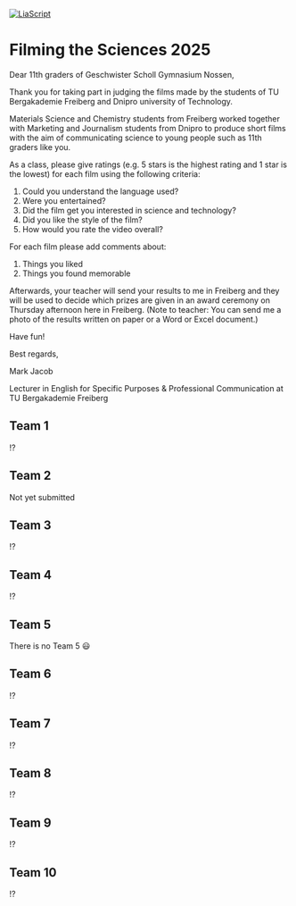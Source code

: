 <!--
author:   Mark Jacob
email:    Mark.Jacob@iuz.tu-freiberg.de
version:  0.1.0
language: en
narrator: US English Female

comment:  Student judges for film festival

import: https://raw.githubusercontent.com/liaScript/mermaid_template/master/README.md

link:     https://cdn.jsdelivr.net/chartist.js/latest/chartist.min.css

script:   https://cdn.jsdelivr.net/chartist.js/latest/chartist.min.js

-->

[![LiaScript](https://raw.githubusercontent.com/LiaScript/LiaScript/master/badges/course.svg)](https://liascript.github.io/course/?https://github.com/TUBAF-IUZ-LiaScript/STEM-English-1/blob/main/Filming_the_Sciences_2025.md)

# Filming the Sciences 2025

Dear 11th graders of Geschwister Scholl Gymnasium Nossen,

Thank you for taking part in judging the films made by the students of TU Bergakademie Freiberg and Dnipro university of Technology.

Materials Science and Chemistry students from Freiberg worked together with Marketing and Journalism students from Dnipro to produce short films with the aim of communicating science to young people such as 11th graders like you.

As a class, please give ratings (e.g. 5 stars is the highest rating and 1 star is the lowest) for each film using the following criteria:

1. Could you understand the language used?
2. Were you entertained?
3. Did the film get you interested in science and technology?
4. Did you like the style of the film?
5. How would you rate the video overall?

For each film please add comments about:

1. Things you liked
2. Things you found memorable

Afterwards, your teacher will send your results to me in Freiberg and they will be used to decide which prizes are given in an award ceremony on Thursday afternoon here in Freiberg. (Note to teacher: You can send me a photo of the results written on paper or a Word or Excel document.)

Have fun!

Best regards,

Mark Jacob

Lecturer in English for Specific Purposes & Professional Communication at TU Bergakademie Freiberg

## Team 1

!?[](https://video.tu-freiberg.de/video/fts-2025-team1/0fd52f1168fa0e3a6a848930bdef556d)

## Team 2

Not yet submitted

## Team 3

!?[](https://video.tu-freiberg.de/video/fts-2025-team3/aeebf819d466db34eae7fbe44194453a)

## Team 4

!?[](https://video.tu-freiberg.de/video/fts-2025-team4/fcde4abe6aa8590920f24cc3565f90bd)

## Team 5

There is no Team 5 😃

## Team 6

!?[](https://video.tu-freiberg.de/video/fts-2025-team6/ccb76bd4ff08a81460d94f060662793b)

## Team 7

!?[](https://video.tu-freiberg.de/video/fts-2025-team7/43f262837c3494133d4cc670422a74d8)

## Team 8

!?[](https://video.tu-freiberg.de/video/fts-2025-team8/9843a41d2531f7a8de95cf427e2004fe)

## Team 9

!?[](https://video.tu-freiberg.de/video/fts-2025-team9/a9173609e0b8c908a91b4272001e02f3)

## Team 10

!?[](https://video.tu-freiberg.de/video/fts-2025-team10/756bf32597f63c1375baf1f963160600)
